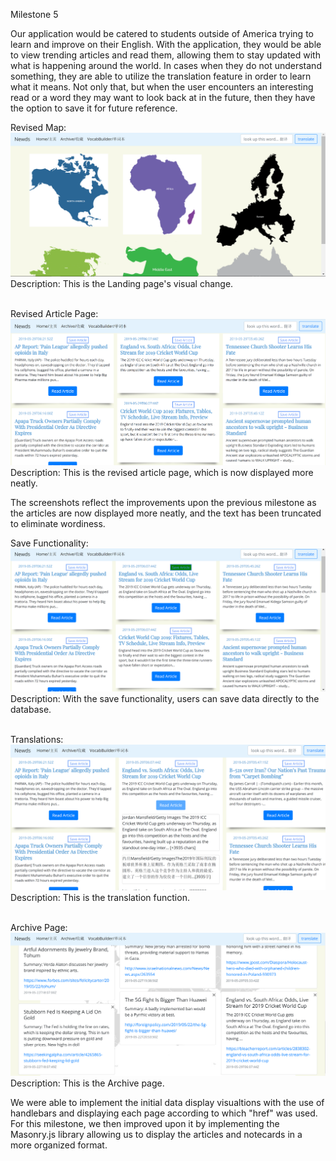 Milestone 5

Our application would be catered to students outside of America trying to learn and improve on their English. With the application, they would be able to view trending articles and read them, allowing them to stay updated with what is happening around the world. In cases when they do not understand something, they are able to utilize the translation feature in order to learn what it means. Not only that, but when the user encounters an interesting read or a word they may want to look back at in the future, then they have the option to save it for future reference.

Revised Map:<br />
![Alt text](./map.png)<br />
Description: This is the Landing page's visual change.
<br /><br />

Revised Article Page:<br />
![Alt text](./new_Article.png)<br />
Description: This is the revised article page, which is now displayed more neatly.
<br />

The screenshots reflect the improvements upon the previous milestone as the articles are now displayed more neatly, and the text has been truncated to eliminate wordiness.<br />


Save Functionality:<br />
![Alt text](./save_Functionality.png)<br />
Description: With the save functionality, users can save data directly to the database.
<br /><br />

Translations:<br />
![Alt text](./article_Translation.png)<br />
Description: This is the translation function.
<br /><br />

Archive Page:<br />
![Alt text](./archive.png)<br />
Description: This is the Archive page.
<br />

We were able to implement the initial data display visualtions with the use of handlebars and displaying each page according to which "href" was used. For this milestone, we then improved upon it by implementing the Masonry.js library allowing us to display the articles and notecards in a more organized format.

